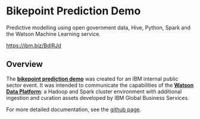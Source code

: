 # Bikepoint Prediction Demo

Predictive modelling using open government data, Hive, Python, Spark and the Watson Machine Learning service.

<https://ibm.biz/BdjRJd>

## Overview

The __[bikepoint prediction demo](https://ibm.biz/BdjRJd)__ was created for an IBM internal public sector event. It was intended to communicate the capabilities of the __[Watson Data Platform](https://www.ibm.com/analytics/us/en/watson-data-platform/)__: a Hadoop and Spark cluster environment with additional ingestion and curation assets developed by IBM Global Business Services.

For more detailed documentation, see the [github page](https://owlz84.github.io/bikepoint-demo/).
